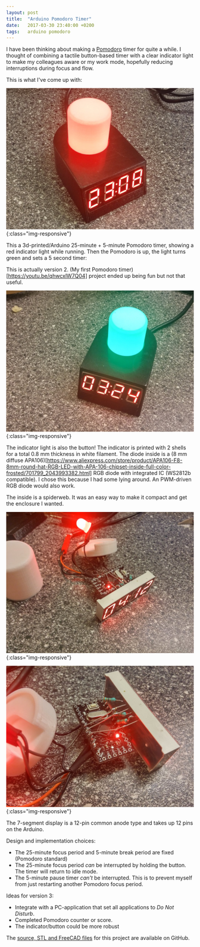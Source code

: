 ```yaml
---
layout: post
title:  "Arduino Pomodoro Timer"
date:   2017-03-30 23:40:00 +0200
tags:   arduino pomodoro
---
```


I have been thinking about making
a [Pomodoro](https://en.wikipedia.org/wiki/Pomodoro_Technique) timer
for quite a while. I thought of combining a tactile button-based timer
with a clear indicator light to make my colleagues aware or my work
mode, hopefully reducing interruptions during focus and flow.

This is what I've come up with:

![Pomodoro Timer](/img/pomodoro_red.jpeg){:class="img-responsive"}

This a 3d-printed/Arduino 25-minute + 5-minute Pomodoro timer, showing
a red indicator light while running. Then the Pomodoro is up, the
light turns green and sets a 5 second timer:

This is actually version 2. (My first Pomodoro
timer)[https://youtu.be/qhwcxlW7Q04] project ended up being fun but
not that useful.

![Pomodoro Timer](/img/pomodoro_green.jpeg){:class="img-responsive"}

The indicator light is also the button! The indicator is printed with
2 shells for a total 0.8 mm thickness in white filament. The diode
inside is a (8 mm diffuse
APA106)[https://www.aliexpress.com/store/product/APA106-F8-8mm-round-hat-RGB-LED-with-APA-106-chipset-inside-full-color-frosted/701799_2043993382.html]
RGB diode with integrated IC (WS2812b compatible). I chose this
because I had some lying around. An PWM-driven RGB diode would also
work.

The inside is a spiderweb. It was an easy way to make it compact and
get the enclosure I wanted.

![Pomodoro Timer](/img/pomodoro_inside_front.jpeg){:class="img-responsive"}

![Pomodoro Timer](/img/pomodoro_inside_back.jpeg){:class="img-responsive"}

The 7-segment display is a 12-pin common anode type and takes up 12
pins on the Arduino.

Design and implementation choices:

* The 25-minute focus period and 5-minute break period are fixed
  (Pomodoro standard)
* The 25-minute focus period _can_ be interrupted by holding the
  button. The timer will return to idle mode.
* The 5-minute pause timer _can't_ be interrupted. This is to prevent
  myself from just restarting another Pomodoro focus period.

Ideas for version 3:

* Integrate with a PC-application that set all applications to _Do Not Disturb_.
* Completed Pomodoro counter or score.
* The indicator/button could be more robust

The [source, STL and FreeCAD files](https://github.com/larsch/arduino-pomodoro-timer) for
this project are available on GitHub.
